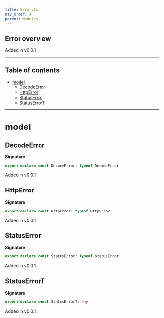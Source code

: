 ```yaml
---
title: Error.ts
nav_order: 4
parent: Modules
---
```


## Error overview

Added in v0.0.1

---

<h2 class="text-delta">Table of contents</h2>

- [model](#model)
  - [DecodeError](#decodeerror)
  - [HttpError](#httperror)
  - [StatusError](#statuserror)
  - [StatusErrorT](#statuserrort)

---

# model

## DecodeError

**Signature**

```ts
export declare const DecodeError: typeof DecodeError
```

Added in v0.0.1

## HttpError

**Signature**

```ts
export declare const HttpError: typeof HttpError
```

Added in v0.0.1

## StatusError

**Signature**

```ts
export declare const StatusError: typeof StatusError
```

Added in v0.0.1

## StatusErrorT

**Signature**

```ts
export declare const StatusErrorT: any
```

Added in v0.0.1
